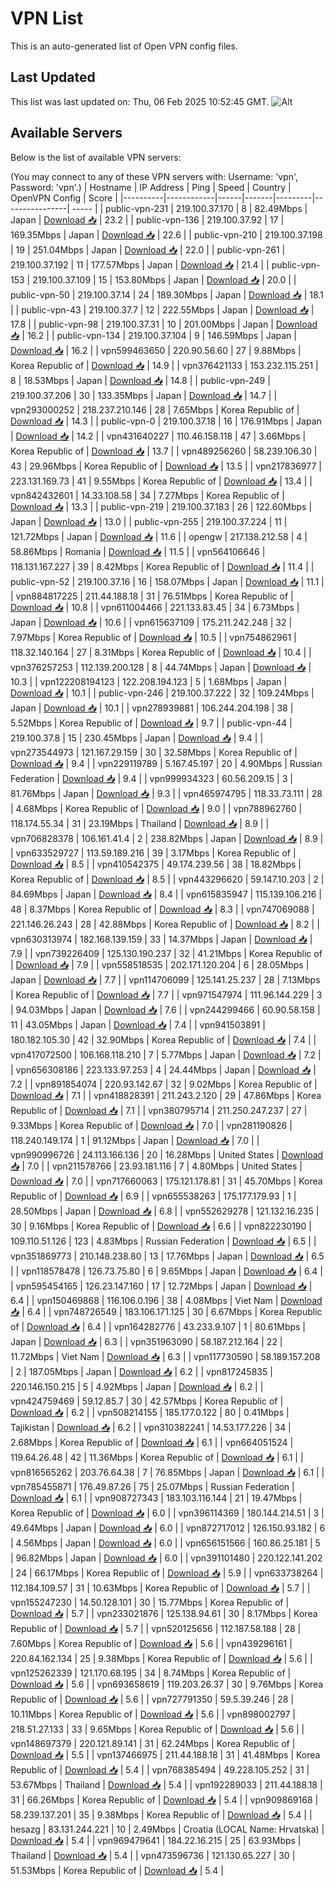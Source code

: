 # VPN List

This is an auto-generated list of Open VPN config files.

## Last Updated

This list was last updated on: Thu, 06 Feb 2025 10:52:45 GMT.
![Alt](https://repobeats.axiom.co/api/embed/186b98318ef1479477931607c1ad7d823f12451f.svg "Repobeats analytics image")

## Available Servers

Below is the list of available VPN servers:

(You may connect to any of these VPN servers with: Username: 'vpn', Password: 'vpn'.)
| Hostname | IP Address | Ping | Speed | Country | OpenVPN Config | Score |
|----------|------------|------|-------|---------|----------------| ----- |
| public-vpn-231 | 219.100.37.170 | 8 | 82.49Mbps | Japan | [Download 📥](./configs/server_0_JP.ovpn) | 23.2 |
| public-vpn-136 | 219.100.37.92 | 17 | 169.35Mbps | Japan | [Download 📥](./configs/server_1_JP.ovpn) | 22.6 |
| public-vpn-210 | 219.100.37.198 | 19 | 251.04Mbps | Japan | [Download 📥](./configs/server_2_JP.ovpn) | 22.0 |
| public-vpn-261 | 219.100.37.192 | 11 | 177.57Mbps | Japan | [Download 📥](./configs/server_3_JP.ovpn) | 21.4 |
| public-vpn-153 | 219.100.37.109 | 15 | 153.80Mbps | Japan | [Download 📥](./configs/server_4_JP.ovpn) | 20.0 |
| public-vpn-50 | 219.100.37.14 | 24 | 189.30Mbps | Japan | [Download 📥](./configs/server_5_JP.ovpn) | 18.1 |
| public-vpn-43 | 219.100.37.7 | 12 | 222.55Mbps | Japan | [Download 📥](./configs/server_6_JP.ovpn) | 17.8 |
| public-vpn-98 | 219.100.37.31 | 10 | 201.00Mbps | Japan | [Download 📥](./configs/server_7_JP.ovpn) | 16.2 |
| public-vpn-134 | 219.100.37.104 | 9 | 146.59Mbps | Japan | [Download 📥](./configs/server_8_JP.ovpn) | 16.2 |
| vpn599463650 | 220.90.56.60 | 27 | 9.88Mbps | Korea Republic of | [Download 📥](./configs/server_9_KR.ovpn) | 14.9 |
| vpn376421133 | 153.232.115.251 | 8 | 18.53Mbps | Japan | [Download 📥](./configs/server_10_JP.ovpn) | 14.8 |
| public-vpn-249 | 219.100.37.206 | 30 | 133.35Mbps | Japan | [Download 📥](./configs/server_11_JP.ovpn) | 14.7 |
| vpn293000252 | 218.237.210.146 | 28 | 7.65Mbps | Korea Republic of | [Download 📥](./configs/server_12_KR.ovpn) | 14.3 |
| public-vpn-0 | 219.100.37.18 | 16 | 176.91Mbps | Japan | [Download 📥](./configs/server_13_JP.ovpn) | 14.2 |
| vpn431640227 | 110.46.158.118 | 47 | 3.66Mbps | Korea Republic of | [Download 📥](./configs/server_14_KR.ovpn) | 13.7 |
| vpn489256260 | 58.239.106.30 | 43 | 29.96Mbps | Korea Republic of | [Download 📥](./configs/server_15_KR.ovpn) | 13.5 |
| vpn217836977 | 223.131.169.73 | 41 | 9.55Mbps | Korea Republic of | [Download 📥](./configs/server_16_KR.ovpn) | 13.4 |
| vpn842432601 | 14.33.108.58 | 34 | 7.27Mbps | Korea Republic of | [Download 📥](./configs/server_17_KR.ovpn) | 13.3 |
| public-vpn-219 | 219.100.37.183 | 26 | 122.60Mbps | Japan | [Download 📥](./configs/server_18_JP.ovpn) | 13.0 |
| public-vpn-255 | 219.100.37.224 | 11 | 121.72Mbps | Japan | [Download 📥](./configs/server_19_JP.ovpn) | 11.6 |
| opengw | 217.138.212.58 | 4 | 58.86Mbps | Romania | [Download 📥](./configs/server_20_RO.ovpn) | 11.5 |
| vpn564106646 | 118.131.167.227 | 39 | 8.42Mbps | Korea Republic of | [Download 📥](./configs/server_21_KR.ovpn) | 11.4 |
| public-vpn-52 | 219.100.37.16 | 16 | 158.07Mbps | Japan | [Download 📥](./configs/server_22_JP.ovpn) | 11.1 |
| vpn884817225 | 211.44.188.18 | 31 | 76.51Mbps | Korea Republic of | [Download 📥](./configs/server_23_KR.ovpn) | 10.8 |
| vpn611004466 | 221.133.83.45 | 34 | 6.73Mbps | Japan | [Download 📥](./configs/server_24_JP.ovpn) | 10.6 |
| vpn615637109 | 175.211.242.248 | 32 | 7.97Mbps | Korea Republic of | [Download 📥](./configs/server_25_KR.ovpn) | 10.5 |
| vpn754862961 | 118.32.140.164 | 27 | 8.31Mbps | Korea Republic of | [Download 📥](./configs/server_26_KR.ovpn) | 10.4 |
| vpn376257253 | 112.139.200.128 | 8 | 44.74Mbps | Japan | [Download 📥](./configs/server_27_JP.ovpn) | 10.3 |
| vpn122208194123 | 122.208.194.123 | 5 | 1.68Mbps | Japan | [Download 📥](./configs/server_28_JP.ovpn) | 10.1 |
| public-vpn-246 | 219.100.37.222 | 32 | 109.24Mbps | Japan | [Download 📥](./configs/server_29_JP.ovpn) | 10.1 |
| vpn278939881 | 106.244.204.198 | 38 | 5.52Mbps | Korea Republic of | [Download 📥](./configs/server_30_KR.ovpn) | 9.7 |
| public-vpn-44 | 219.100.37.8 | 15 | 230.45Mbps | Japan | [Download 📥](./configs/server_31_JP.ovpn) | 9.4 |
| vpn273544973 | 121.167.29.159 | 30 | 32.58Mbps | Korea Republic of | [Download 📥](./configs/server_32_KR.ovpn) | 9.4 |
| vpn229119789 | 5.167.45.197 | 20 | 4.90Mbps | Russian Federation | [Download 📥](./configs/server_33_RU.ovpn) | 9.4 |
| vpn999934323 | 60.56.209.15 | 3 | 81.76Mbps | Japan | [Download 📥](./configs/server_34_JP.ovpn) | 9.3 |
| vpn465974795 | 118.33.73.111 | 28 | 4.68Mbps | Korea Republic of | [Download 📥](./configs/server_35_KR.ovpn) | 9.0 |
| vpn788962760 | 118.174.55.34 | 31 | 23.19Mbps | Thailand | [Download 📥](./configs/server_36_TH.ovpn) | 8.9 |
| vpn706828378 | 106.161.41.4 | 2 | 238.82Mbps | Japan | [Download 📥](./configs/server_37_JP.ovpn) | 8.9 |
| vpn633529727 | 113.59.189.216 | 39 | 3.17Mbps | Korea Republic of | [Download 📥](./configs/server_38_KR.ovpn) | 8.5 |
| vpn410542375 | 49.174.239.56 | 38 | 18.82Mbps | Korea Republic of | [Download 📥](./configs/server_39_KR.ovpn) | 8.5 |
| vpn443296620 | 59.147.10.203 | 2 | 84.69Mbps | Japan | [Download 📥](./configs/server_40_JP.ovpn) | 8.4 |
| vpn615835947 | 115.139.106.216 | 48 | 8.37Mbps | Korea Republic of | [Download 📥](./configs/server_41_KR.ovpn) | 8.3 |
| vpn747069088 | 221.146.26.243 | 28 | 42.88Mbps | Korea Republic of | [Download 📥](./configs/server_42_KR.ovpn) | 8.2 |
| vpn630313974 | 182.168.139.159 | 33 | 14.37Mbps | Japan | [Download 📥](./configs/server_43_JP.ovpn) | 7.9 |
| vpn739226409 | 125.130.190.237 | 32 | 41.21Mbps | Korea Republic of | [Download 📥](./configs/server_44_KR.ovpn) | 7.9 |
| vpn558518535 | 202.171.120.204 | 6 | 28.05Mbps | Japan | [Download 📥](./configs/server_45_JP.ovpn) | 7.7 |
| vpn114706099 | 125.141.25.237 | 28 | 7.13Mbps | Korea Republic of | [Download 📥](./configs/server_46_KR.ovpn) | 7.7 |
| vpn971547974 | 111.96.144.229 | 3 | 94.03Mbps | Japan | [Download 📥](./configs/server_47_JP.ovpn) | 7.6 |
| vpn244299466 | 60.90.58.158 | 11 | 43.05Mbps | Japan | [Download 📥](./configs/server_48_JP.ovpn) | 7.4 |
| vpn941503891 | 180.182.105.30 | 42 | 32.90Mbps | Korea Republic of | [Download 📥](./configs/server_49_KR.ovpn) | 7.4 |
| vpn417072500 | 106.168.118.210 | 7 | 5.77Mbps | Japan | [Download 📥](./configs/server_50_JP.ovpn) | 7.2 |
| vpn656308186 | 223.133.97.253 | 4 | 24.44Mbps | Japan | [Download 📥](./configs/server_51_JP.ovpn) | 7.2 |
| vpn891854074 | 220.93.142.67 | 32 | 9.02Mbps | Korea Republic of | [Download 📥](./configs/server_52_KR.ovpn) | 7.1 |
| vpn418828391 | 211.243.2.120 | 29 | 47.86Mbps | Korea Republic of | [Download 📥](./configs/server_53_KR.ovpn) | 7.1 |
| vpn380795714 | 211.250.247.237 | 27 | 9.33Mbps | Korea Republic of | [Download 📥](./configs/server_54_KR.ovpn) | 7.0 |
| vpn281190826 | 118.240.149.174 | 1 | 91.12Mbps | Japan | [Download 📥](./configs/server_55_JP.ovpn) | 7.0 |
| vpn990996726 | 24.113.166.136 | 20 | 16.28Mbps | United States | [Download 📥](./configs/server_56_US.ovpn) | 7.0 |
| vpn211578766 | 23.93.181.116 | 7 | 4.80Mbps | United States | [Download 📥](./configs/server_57_US.ovpn) | 7.0 |
| vpn717660063 | 175.121.178.81 | 31 | 45.70Mbps | Korea Republic of | [Download 📥](./configs/server_58_KR.ovpn) | 6.9 |
| vpn655538263 | 175.177.179.93 | 1 | 28.50Mbps | Japan | [Download 📥](./configs/server_59_JP.ovpn) | 6.8 |
| vpn552629278 | 121.132.16.235 | 30 | 9.16Mbps | Korea Republic of | [Download 📥](./configs/server_60_KR.ovpn) | 6.6 |
| vpn822230190 | 109.110.51.126 | 123 | 4.83Mbps | Russian Federation | [Download 📥](./configs/server_61_RU.ovpn) | 6.5 |
| vpn351869773 | 210.148.238.80 | 13 | 17.76Mbps | Japan | [Download 📥](./configs/server_62_JP.ovpn) | 6.5 |
| vpn118578478 | 126.73.75.80 | 6 | 9.65Mbps | Japan | [Download 📥](./configs/server_63_JP.ovpn) | 6.4 |
| vpn595454165 | 126.23.147.160 | 17 | 12.72Mbps | Japan | [Download 📥](./configs/server_64_JP.ovpn) | 6.4 |
| vpn150469868 | 116.106.0.196 | 38 | 4.08Mbps | Viet Nam | [Download 📥](./configs/server_65_VN.ovpn) | 6.4 |
| vpn748726549 | 183.106.171.125 | 30 | 6.67Mbps | Korea Republic of | [Download 📥](./configs/server_66_KR.ovpn) | 6.4 |
| vpn164282776 | 43.233.9.107 | 1 | 80.61Mbps | Japan | [Download 📥](./configs/server_67_JP.ovpn) | 6.3 |
| vpn351963090 | 58.187.212.164 | 22 | 11.72Mbps | Viet Nam | [Download 📥](./configs/server_68_VN.ovpn) | 6.3 |
| vpn117730590 | 58.189.157.208 | 2 | 187.05Mbps | Japan | [Download 📥](./configs/server_69_JP.ovpn) | 6.2 |
| vpn817245835 | 220.146.150.215 | 5 | 4.92Mbps | Japan | [Download 📥](./configs/server_70_JP.ovpn) | 6.2 |
| vpn424759469 | 59.12.85.7 | 30 | 42.57Mbps | Korea Republic of | [Download 📥](./configs/server_71_KR.ovpn) | 6.2 |
| vpn508214155 | 185.177.0.122 | 80 | 0.41Mbps | Tajikistan | [Download 📥](./configs/server_72_TJ.ovpn) | 6.2 |
| vpn310382241 | 14.53.177.226 | 34 | 2.68Mbps | Korea Republic of | [Download 📥](./configs/server_73_KR.ovpn) | 6.1 |
| vpn664051524 | 119.64.26.48 | 42 | 11.36Mbps | Korea Republic of | [Download 📥](./configs/server_74_KR.ovpn) | 6.1 |
| vpn816565262 | 203.76.64.38 | 7 | 76.85Mbps | Japan | [Download 📥](./configs/server_75_JP.ovpn) | 6.1 |
| vpn785455871 | 176.49.87.26 | 75 | 25.07Mbps | Russian Federation | [Download 📥](./configs/server_76_RU.ovpn) | 6.1 |
| vpn908727343 | 183.103.116.144 | 21 | 19.47Mbps | Korea Republic of | [Download 📥](./configs/server_77_KR.ovpn) | 6.0 |
| vpn396114369 | 180.144.214.51 | 3 | 49.64Mbps | Japan | [Download 📥](./configs/server_78_JP.ovpn) | 6.0 |
| vpn872717012 | 126.150.93.182 | 6 | 4.56Mbps | Japan | [Download 📥](./configs/server_79_JP.ovpn) | 6.0 |
| vpn656151566 | 160.86.25.181 | 5 | 96.82Mbps | Japan | [Download 📥](./configs/server_80_JP.ovpn) | 6.0 |
| vpn391101480 | 220.122.141.202 | 24 | 66.17Mbps | Korea Republic of | [Download 📥](./configs/server_81_KR.ovpn) | 5.9 |
| vpn633738264 | 112.184.109.57 | 31 | 10.63Mbps | Korea Republic of | [Download 📥](./configs/server_82_KR.ovpn) | 5.7 |
| vpn155247230 | 14.50.128.101 | 30 | 15.77Mbps | Korea Republic of | [Download 📥](./configs/server_83_KR.ovpn) | 5.7 |
| vpn233021876 | 125.138.94.61 | 30 | 8.17Mbps | Korea Republic of | [Download 📥](./configs/server_84_KR.ovpn) | 5.7 |
| vpn520125656 | 112.187.58.188 | 28 | 7.60Mbps | Korea Republic of | [Download 📥](./configs/server_85_KR.ovpn) | 5.6 |
| vpn439296161 | 220.84.162.134 | 25 | 9.38Mbps | Korea Republic of | [Download 📥](./configs/server_86_KR.ovpn) | 5.6 |
| vpn125262339 | 121.170.68.195 | 34 | 8.74Mbps | Korea Republic of | [Download 📥](./configs/server_87_KR.ovpn) | 5.6 |
| vpn693658619 | 119.203.26.37 | 30 | 9.76Mbps | Korea Republic of | [Download 📥](./configs/server_88_KR.ovpn) | 5.6 |
| vpn727791350 | 59.5.39.246 | 28 | 10.11Mbps | Korea Republic of | [Download 📥](./configs/server_89_KR.ovpn) | 5.6 |
| vpn898002797 | 218.51.27.133 | 33 | 9.65Mbps | Korea Republic of | [Download 📥](./configs/server_90_KR.ovpn) | 5.6 |
| vpn148697379 | 220.121.89.141 | 31 | 62.24Mbps | Korea Republic of | [Download 📥](./configs/server_91_KR.ovpn) | 5.5 |
| vpn137466975 | 211.44.188.18 | 31 | 41.48Mbps | Korea Republic of | [Download 📥](./configs/server_92_KR.ovpn) | 5.4 |
| vpn768385494 | 49.228.105.252 | 31 | 53.67Mbps | Thailand | [Download 📥](./configs/server_93_TH.ovpn) | 5.4 |
| vpn192289033 | 211.44.188.18 | 31 | 66.26Mbps | Korea Republic of | [Download 📥](./configs/server_94_KR.ovpn) | 5.4 |
| vpn909869168 | 58.239.137.201 | 35 | 9.38Mbps | Korea Republic of | [Download 📥](./configs/server_95_KR.ovpn) | 5.4 |
| hesazg | 83.131.244.221 | 10 | 2.49Mbps | Croatia (LOCAL Name: Hrvatska) | [Download 📥](./configs/server_96_HR.ovpn) | 5.4 |
| vpn969479641 | 184.22.16.215 | 25 | 63.93Mbps | Thailand | [Download 📥](./configs/server_97_TH.ovpn) | 5.4 |
| vpn473596736 | 121.130.65.227 | 30 | 51.53Mbps | Korea Republic of | [Download 📥](./configs/server_98_KR.ovpn) | 5.4 |
